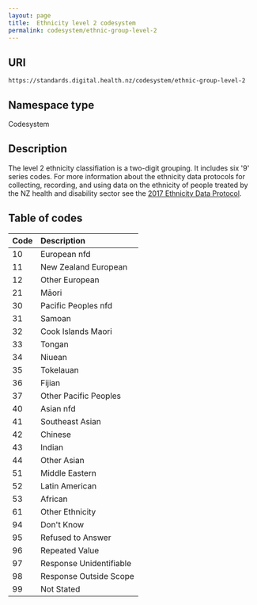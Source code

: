 ```yaml
---
layout: page
title:  Ethnicity level 2 codesystem
permalink: codesystem/ethnic-group-level-2
---
```

URI
---------------
```````````````````````````````````````````````````````
https://standards.digital.health.nz/codesystem/ethnic-group-level-2
```````````````````````````````````````````````````````

Namespace type
----
Codesystem

Description
-----------
The level 2 ethnicity classifiation is a two-digit grouping. It includes six '9' series codes. For more information about the ethnicity data protocols for collecting, recording, and using data on the ethnicity of people treated by the NZ health and disability sector see the [2017 Ethnicity Data Protocol](https://www.health.govt.nz/publication/hiso-100012017-ethnicity-data-protocols).

Table of codes
-----------

| Code | Description |
| :--- | :--- |
|	10	|	European nfd	|
|	11	|	New Zealand European	|
|	12	|	Other European	|
|	21	|	Māori	|
|	30	|	Pacific Peoples nfd	|
|	31	|	Samoan	|
|	32	|	Cook Islands Maori	|
|	33	|	Tongan	|
|	34	|	Niuean	|
|	35	|	Tokelauan	|
|	36	|	Fijian	|
|	37	|	Other Pacific Peoples	|
|	40	|	Asian nfd	|
|	41	|	Southeast Asian	|
|	42	|	Chinese	|
|	43	|	Indian	|
|	44	|	Other Asian	|
|	51	|	Middle Eastern	|
|	52	|	Latin American	|
|	53	|	African	|
|	61	|	Other Ethnicity	|
|	94	|	Don't Know	|
|	95	|	Refused to Answer	|
|	96	|	Repeated Value	|
|	97	|	Response Unidentifiable	|
|	98	|	Response Outside Scope	|
|	99	|	Not Stated	|
